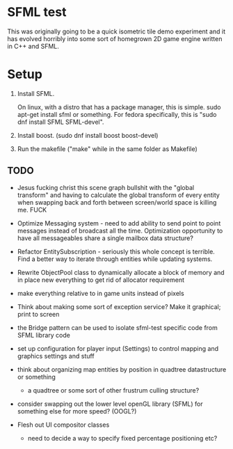 SFML test
=========

This was originally going to be a quick isometric tile demo experiment and it has evolved horribly into some sort of homegrown 2D game engine written in C++ and SFML.

Setup
=====

1. Install SFML.

   On linux, with a distro that has a package manager, this is simple. sudo apt-get install sfml or something. For fedora specifically, this is "sudo dnf install SFML SFML-devel".

2. Install boost. (sudo dnf install boost boost-devel)

3. Run the makefile ("make" while in the same folder as Makefile)

TODO
----
* Jesus fucking christ this scene graph bullshit with the "global transform" and having to calculate the global transform of every entity when swapping back and forth between screen/world space is killing me. FUCK

* Optimize Messaging system - need to add ability to send point to point messages instead of broadcast all the time. Optimization opportunity to have all messageables share a single mailbox data structure?

* Refactor EntitySubscription - seriously this whole concept is terrible. Find a better way to iterate through entities while updating systems.

* Rewrite ObjectPool class to dynamically allocate a block of memory and in place new everything to get rid of allocator requirement

* make everything relative to in game units instead of pixels

* Think about making some sort of exception service? Make it graphical; print to screen
 
* the Bridge pattern can be used to isolate sfml-test specific code from SFML library code

* set up configuration for player input (Settings) to control mapping and graphics settings and stuff

* think about organizing map entities by position in quadtree datastructure or something
   * a quadtree or some sort of other frustrum culling structure?

* consider swapping out the lower level openGL library (SFML) for something else for more speed? (OOGL?)

* Flesh out UI compositor classes
   * need to decide a way to specify fixed percentage positioning etc?
